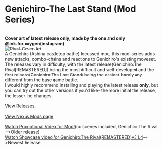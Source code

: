 # Genichiro-The Last Stand (Mod Series)
<br>
<strong>Cover art of latest release only, made by the one and only @ink.for.oxygen(instagram)</strong><br>
<image src="https://user-images.githubusercontent.com/68727041/168406902-f1107dad-b06c-4174-942d-9c6b40412e94.png" alt="Rival-Cover-Art">
<br>
A Genichiro (Ashina castletop battle) focussed mod, this mod-series adds new attacks, combo-chains and reactions to Genichiro's existing moveset.<br>
The releases vary in difficulty, with the latest release(Genichiro:The Rival[REMASTERED]) being the most difficult and well-developed and the first release(Genichiro:The Last Stand) being the easiest-barely any different from the base game battle.<br>
I would highly recommend installing and playing the latest release <strong>only</strong>, but you can try out the other versions if you'd like- the more initial the release, the lesser the changes.
<br><br>
<a href="https://github.com/nikhil-RGB/Genichiro-The-Last-Stand/releases">View Releases.</a>
<br><br>
<a href="https://www.nexusmods.com/sekiro/mods/973">View Nexus Mods page</a>
<br>
<br>
<a href="https://youtu.be/kC0x0xzESYg">Watch Promotional Video for Mod!</a>(cutscenes included, Genichiro:The Rival -->Older release)
  <br>
<a href="https://youtu.be/C_cAQp_l6Gs">Watch Showcase video for Genichiro:The Rival(REMASTERED)v3.1.4</a>-->Newest Release


